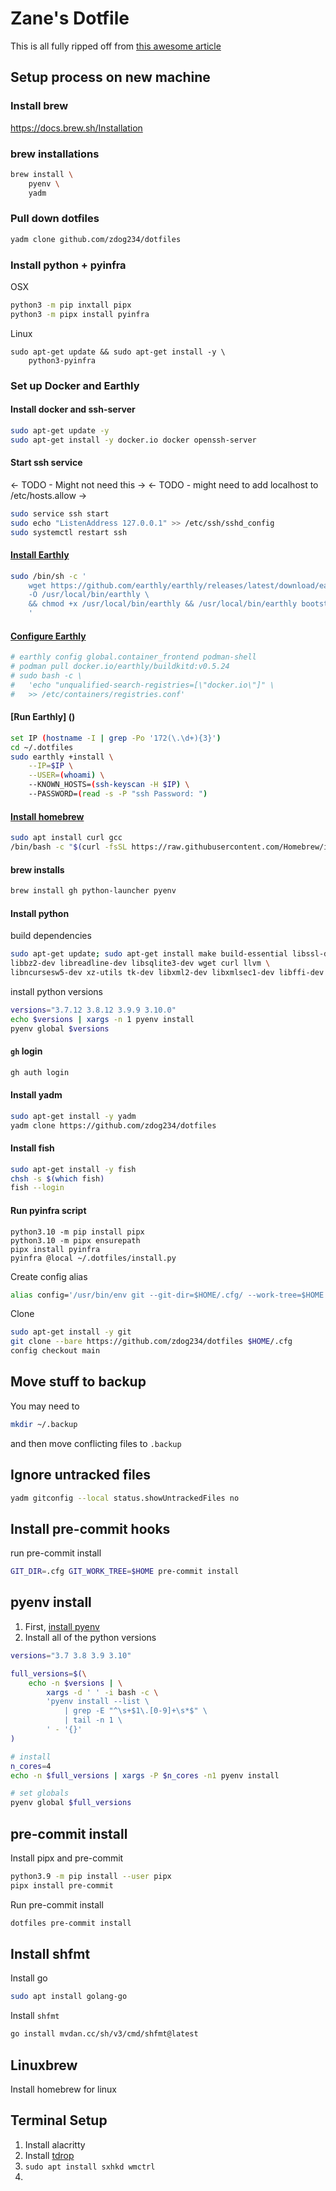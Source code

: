# Zane's Dotfile

This is all fully ripped off from [this awesome article](https://www.atlassian.com/git/tutorials/dotfiles)

## Setup process on new machine

### Install brew

https://docs.brew.sh/Installation

### brew installations

```sh
brew install \
    pyenv \
    yadm
```

### Pull down dotfiles

```sh
yadm clone github.com/zdog234/dotfiles
```

### Install python + pyinfra

OSX

```sh
python3 -m pip inxtall pipx
python3 -m pipx install pyinfra
```

Linux

```
sudo apt-get update && sudo apt-get install -y \
	python3-pyinfra
```

### Set up Docker and Earthly

#### Install docker and ssh-server

```sh
sudo apt-get update -y
sudo apt-get install -y docker.io docker openssh-server
```

#### Start ssh service

<- TODO - Might not need this ->
<- TODO - might need to add localhost to /etc/hosts.allow ->
```sh
sudo service ssh start
sudo echo "ListenAddress 127.0.0.1" >> /etc/ssh/sshd_config
sudo systemctl restart ssh
```

#### [Install Earthly](https://earthly.dev/get-earthly)

```sh
sudo /bin/sh -c '
    wget https://github.com/earthly/earthly/releases/latest/download/earthly-linux-amd64 \
    -O /usr/local/bin/earthly \
    && chmod +x /usr/local/bin/earthly && /usr/local/bin/earthly bootstrap --with-autocomplete
    '
```

#### [Configure Earthly]()

```sh
# earthly config global.container_frontend podman-shell
# podman pull docker.io/earthly/buildkitd:v0.5.24
# sudo bash -c \
#	'echo "unqualified-search-registries=[\"docker.io\"]" \
#	>> /etc/containers/registries.conf'
```

#### [Run Earthly] ()

```sh
set IP (hostname -I | grep -Po '172(\.\d+){3}')
cd ~/.dotfiles
sudo earthly +install \
	--IP=$IP \
	--USER=(whoami) \
	--KNOWN_HOSTS=(ssh-keyscan -H $IP) \
	--PASSWORD=(read -s -P "ssh Password: ")
```

#### [Install homebrew](https://brew.sh/)

```sh
sudo apt install curl gcc
/bin/bash -c "$(curl -fsSL https://raw.githubusercontent.com/Homebrew/install/HEAD/install.sh)"
```

#### brew installs

```sh
brew install gh python-launcher pyenv
```

#### Install python

build dependencies

```sh
sudo apt-get update; sudo apt-get install make build-essential libssl-dev zlib1g-dev \
libbz2-dev libreadline-dev libsqlite3-dev wget curl llvm \
libncursesw5-dev xz-utils tk-dev libxml2-dev libxmlsec1-dev libffi-dev liblzma-dev
```

install python versions

```sh
versions="3.7.12 3.8.12 3.9.9 3.10.0"
echo $versions | xargs -n 1 pyenv install
pyenv global $versions
```

#### `gh` login

```sh
gh auth login
```

#### Install yadm

```sh
sudo apt-get install -y yadm
yadm clone https://github.com/zdog234/dotfiles
```

#### Install fish

```sh
sudo apt-get install -y fish
chsh -s $(which fish)
fish --login
```

#### Run pyinfra script

```fish
python3.10 -m pip install pipx
python3.10 -m pipx ensurepath
pipx install pyinfra
pyinfra @local ~/.dotfiles/install.py
```

Create config alias

```sh
alias config='/usr/bin/env git --git-dir=$HOME/.cfg/ --work-tree=$HOME'
```

Clone

```sh
sudo apt-get install -y git
git clone --bare https://github.com/zdog234/dotfiles $HOME/.cfg
config checkout main
```

## Move stuff to backup

You may need to

```bash
mkdir ~/.backup
```

and then move conflicting files to `.backup`

## Ignore untracked files

```sh
yadm gitconfig --local status.showUntrackedFiles no
```

## Install pre-commit hooks

run pre-commit install

```sh
GIT_DIR=.cfg GIT_WORK_TREE=$HOME pre-commit install
```

## pyenv install

1. First, [install pyenv](https://github.com/pyenv/pyenv-installer)
2. Install all of the python versions

```sh
versions="3.7 3.8 3.9 3.10"

full_versions=$(\
    echo -n $versions | \
        xargs -d ' ' -i bash -c \
        'pyenv install --list \
            | grep -E "^\s+$1\.[0-9]+\s*$" \
            | tail -n 1 \
        ' - '{}'
)

# install
n_cores=4
echo -n $full_versions | xargs -P $n_cores -n1 pyenv install

# set globals
pyenv global $full_versions
```

## pre-commit install

Install pipx and pre-commit

```sh
python3.9 -m pip install --user pipx
pipx install pre-commit
```

Run pre-commit install

```sh
dotfiles pre-commit install
```

## Install shfmt

Install go

```sh
sudo apt install golang-go
```

Install `shfmt`

```sh
go install mvdan.cc/sh/v3/cmd/shfmt@latest
```

## Linuxbrew

Install homebrew for linux

## Terminal Setup

1. Install alacritty
2. Install [tdrop](https://github.com/noctuid/tdrop)
3. `sudo apt install sxhkd wmctrl`
4.
